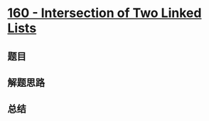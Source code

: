 # [160 - Intersection of Two Linked Lists](https://leetcode.com/problems/intersection-of-two-linked-lists/)

## 题目


## 解题思路


## 总结


